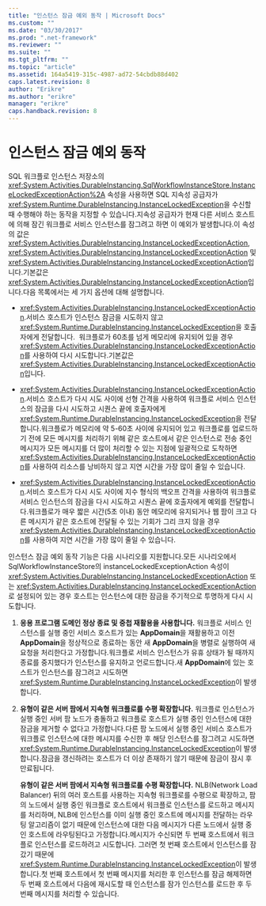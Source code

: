 ```yaml
---
title: "인스턴스 잠금 예외 동작 | Microsoft Docs"
ms.custom: ""
ms.date: "03/30/2017"
ms.prod: ".net-framework"
ms.reviewer: ""
ms.suite: ""
ms.tgt_pltfrm: ""
ms.topic: "article"
ms.assetid: 164a5419-315c-4987-ad72-54cbdb88d402
caps.latest.revision: 8
author: "Erikre"
ms.author: "erikre"
manager: "erikre"
caps.handback.revision: 8
---
```

# 인스턴스 잠금 예외 동작
SQL 워크플로 인스턴스 저장소의 <xref:System.Activities.DurableInstancing.SqlWorkflowInstanceStore.InstanceLockedExceptionAction%2A> 속성을 사용하면 SQL 지속성 공급자가 <xref:System.Runtime.DurableInstancing.InstanceLockedException>을 수신할 때 수행해야 하는 동작을 지정할 수 있습니다.지속성 공급자가 현재 다른 서비스 호스트에 의해 잠긴 워크플로 서비스 인스턴스를 잠그려고 하면 이 예외가 발생합니다.이 속성의 값은 <xref:System.Activities.DurableInstancing.InstanceLockedExceptionAction>, <xref:System.Activities.DurableInstancing.InstanceLockedExceptionAction> 및 <xref:System.Activities.DurableInstancing.InstanceLockedExceptionAction>입니다.기본값은 <xref:System.Activities.DurableInstancing.InstanceLockedExceptionAction>입니다.다음 목록에서는 세 가지 옵션에 대해 설명합니다.  
  
-   <xref:System.Activities.DurableInstancing.InstanceLockedExceptionAction>.서비스 호스트가 인스턴스 잠금을 시도하지 않고 <xref:System.Runtime.DurableInstancing.InstanceLockedException>을 호출자에게 전달합니다.  워크플로가 60초를 넘게 메모리에 유지되어 있을 경우 <xref:System.Activities.DurableInstancing.InstanceLockedExceptionAction>를 사용하여 다시 시도합니다.기본값은 <xref:System.Activities.DurableInstancing.InstanceLockedExceptionAction>입니다.  
  
-   <xref:System.Activities.DurableInstancing.InstanceLockedExceptionAction>.서비스 호스트가 다시 시도 사이에 선형 간격을 사용하여 워크플로 서비스 인스턴스의 잠금을 다시 시도하고 시퀀스 끝에 호출자에게 <xref:System.Runtime.DurableInstancing.InstanceLockedException>을 전달합니다.워크플로가 메모리에 약 5\-60초 사이에 유지되어 있고 워크플로를 업로드하기 전에 모든 메시지를 처리하기 위해 같은 호스트에서 같은 인스턴스로 전송 중인 메시지가 모든 메시지를 더 많이 처리할 수 있는 지점에 일괄적으로 도착하면 <xref:System.Activities.DurableInstancing.InstanceLockedExceptionAction>를 사용하여 리소스를 낭비하지 않고 지연 시간을 가장 많이 줄일 수 있습니다.  
  
-   <xref:System.Activities.DurableInstancing.InstanceLockedExceptionAction>.서비스 호스트가 다시 시도 사이에 지수 형식의 백오프 간격을 사용하여 워크플로 서비스 인스턴스의 잠금을 다시 시도하고 시퀀스 끝에 호출자에게 예외를 전달합니다.워크플로가 매우 짧은 시간\(5초 이내\) 동안 메모리에 유지되거나 웹 팜이 크고 다른 메시지가 같은 호스트에 전달될 수 있는 기회가 그리 크지 않을 경우 <xref:System.Activities.DurableInstancing.InstanceLockedExceptionAction>를 사용하여 지연 시간을 가장 많이 줄일 수 있습니다.  
  
 인스턴스 잠금 예외 동작 기능은 다음 시나리오를 지원합니다.모든 시나리오에서 SqlWorkflowInstanceStore의 instanceLockedExceptionAction 속성이 <xref:System.Activities.DurableInstancing.InstanceLockedExceptionAction> 또는 <xref:System.Activities.DurableInstancing.InstanceLockedExceptionAction>로 설정되어 있는 경우 호스트는 인스턴스에 대한 잠금을 주기적으로 투명하게 다시 시도합니다.  
  
1.  **응용 프로그램 도메인 정상 종료 및 중첩 재활용을 사용합니다.** 워크플로 서비스 인스턴스를 실행 중인 서비스 호스트가 있는 **AppDomain**을 재활용하고 이전 **AppDomain**을 정상적으로 종료하는 동안 새 **AppDomain**을 병렬로 실행하여 새 요청을 처리한다고 가정합니다.워크플로 서비스 인스턴스가 유휴 상태가 될 때까지 종료를 중지했다가 인스턴스를 유지하고 언로드합니다.새 **AppDomain**에 있는 호스트가 인스턴스를 잠그려고 시도하면 <xref:System.Runtime.DurableInstancing.InstanceLockedException>이 발생합니다.  
  
2.  **유형이 같은 서버 팜에서 지속형 워크플로를 수평 확장합니다.** 워크플로 인스턴스가 실행 중인 서버 팜 노드가 충돌하고 워크플로 호스트가 실행 중인 인스턴스에 대한 잠금을 제거할 수 없다고 가정합니다.다른 팜 노드에서 실행 중인 서비스 호스트가 워크플로 인스턴스에 대한 메시지를 수신한 후 해당 인스턴스를 잠그려고 시도하면 <xref:System.Runtime.DurableInstancing.InstanceLockedException>이 발생합니다.잠금을 갱신하려는 호스트가 더 이상 존재하기 않기 때문에 잠금이 잠시 후 만료됩니다.  
  
     **유형이 같은 서버 팜에서 지속형 워크플로를 수평 확장합니다.**  NLB\(Network Load Balancer\) 뒤의 여러 호스트를 사용하는 지속형 워크플로를 수평으로 확장하고, 팜의 노드에서 실행 중인 워크플로 호스트에서 워크플로 인스턴스를 로드하고 메시지를 처리하며, NLB에 인스턴스를 이미 실행 중인 호스트에 메시지를 전달하는 라우팅 알고리즘이 없기 때문에 인스턴스에 대한 다음 메시지가 다른 노드에서 실행 중인 호스트에 라우팅된다고 가정합니다.메시지가 수신되면 두 번째 호스트에서 워크플로 인스턴스를 로드하려고 시도합니다. 그러면 첫 번째 호스트에서 인스턴스를 잠갔기 때문에 <xref:System.Runtime.DurableInstancing.InstanceLockedException>이 발생합니다.첫 번째 호스트에서 첫 번째 메시지를 처리한 후 인스턴스를 잠금 해제하면 두 번째 호스트에서 다음에 재시도할 때 인스턴스를 잠가 인스턴스를 로드한 후 두 번째 메시지를 처리할 수 있습니다.